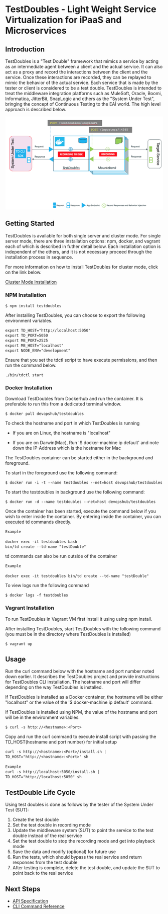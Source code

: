 # TestDoubles - Light Weight Service Virtualization for iPaaS and Microservices #

## Introduction ##

TestDoubles is a "Test Double" framework that mimics a service by acting as an intermediate agent between a client and the actual service. It can also act as a proxy and record the interactions between the client and the service. Once these interactions are recorded, they can be replayed to mimic the behavior of the actual service. Each service that is made by the tester or client is considered to be a test double. TestDoubles is intended to treat the middleware integration platforms such as MuleSoft, Oracle, Boomi, Informatica, JitterBit, SnapLogic and others as the "System Under Test", bringing the concept of Continuous Testing to the EAI world. The high level approach is described below.

![Test Double Architecture.png](images/0-testdoubles.png)

## Getting Started ##

TestDoubles is available for both single server and cluster mode. For single server mode, there are three installation options: npm, docker, and vagrant each of which is described in futher detail below. Each installation option is independent of the others, and it is not necessary proceed through the installation process in sequence. 

For more information on how to install TestDoubles for cluster mode, click on the link below.

[Cluster Mode Installation](cluster_mode.md)

### NPM Installation

```
$ npm install testdoubles 
```
After installing TestDoubles, you can choose to export the following environment variables.

```
export TD_HOST="http://localhost:5050"
export TD_PORT=5050
export MB_PORT=2525
export MB_HOST="localhost"
export NODE_ENV="development"
```

Ensure that you set the tdctl script to have execute permissions, and then run the command below.

```
./bin/tdctl start
```

### Docker Installation

Download TestDoubles from Dockerhub and run the container. It is preferable to run this from a dedicated terminal window.
```
$ docker pull devopshub/testdoubles
```
To check the hostname and port in which TestDoubles is running

* If you are on Linux, the hostname is "localhost"
  
* If you are on Darwin(Mac), Run '$ docker-machine ip default' and note down the IP-Address which is the hostname for Mac

The TestDoubles container can be started either in the background and foreground.

To start in the foreground use the following command:
```
$ docker run -i -t --name testdoubles --net=host devopshub/testdoubles
```

To start the testdoubles in background use the following command:
```
$ docker run -d --name testdoubles --net=host devopshub/testdoubles
```

Once the container has been started, execute the command below if you wish to enter inside the container.
By entering inside the container, you can executed td commands directly.
```
Example

docker exec -it testdoubles bash
bin/td create --td-name "testDouble"
```

td commands can also be run outside of the container
```
Example

docker exec -it testdoubles bin/td create --td-name "testDouble"
```

To view logs run the following command

```
$ docker logs -f testdoubles
```

### Vagrant Installation

To run TestDoubles in Vagrant VM first install it using using npm install.

After installing TestDoubles, start TestDoubles with the following command (you must be in the directory where TestDoubles is installed) 

```
$ vagrant up
```

## Usage

Run the curl command below with the hostname and port number noted down earlier. It describes the TestDoubles project and provide instructions for TestDoubles CLI installation. The hostname and port will differ depending on the way TestDoubles is installed. 

If TestDoubles is installed as a Docker container, the hostname will be either "localhost" or the value of the '$ docker-machine ip default' command. 

If TestDoubles is installed using NPM, the value of the hostname and port will be in the environment variables.


```
$ curl -s http://<hostname>:<Port>
```
Copy and run the curl command to execute install script with passing the TD_HOST(hostname and port number) for initial setup
```
curl -s http://<hostname>:<Port>/install.sh | TD_HOST="http://<hostname>:<Port>" sh

Example
curl -s http://localhost:5050/install.sh | TD_HOST="http://localhost:5050" sh
```

## TestDouble Life Cycle 
Using test doubles is done as follows by the tester of the System Under Test (SUT):

1. Create the test double
2. Set the test double in recording mode
3. Update the middleware system (SUT) to point the service to the test double instead of the real service
4. Set the test double to stop the recording mode and get into playback mode
5. Save the data and modify (optional) for future use
6. Run the tests, which should bypass the real service and return responses from the test double
7. After testing is complete, delete the test double, and update the SUT to point back to the real service

## Next Steps

* [API Specification](API.md)
* [CLI Command Reference](CLI.md)

